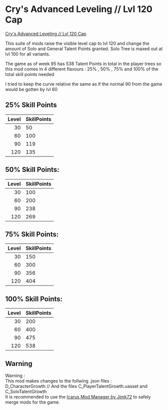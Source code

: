 # Cry's Advanced Leveling // Lvl 120 Cap 
[Cry's Advanced Leveling // Lvl 120 Cap ](https://github.com/CryorusTheDragon/Icarus_Mods/edit/Cry's-Advanced-Leveling)

This suite of mods raise the visible level cap to lvl 120 and change the amount of Solo and General Talent Points granted. 
Solo Tree is maxed out at lvl 100 for all variants. 

The game as of week 95 has 538 Talent Points in total in the player trees so this mod comes in 4 different flavours : 
25% , 50% , 75% and 100% of the total skill points needed

I tried to keep the curve relative the same as if the normal 90 from the game would be gotten by lvl 60

## 25% Skill Points
| Level | SkillPoints |
|-----:|-----------|
|     30| 50|
|     60| 100|
|     90| 119|
|    120| 135|

## 50% Skill Points:
| Level | SkillPoints |
|-----:|-----------|
|     30| 100|
|     60| 200|
|     90| 238|
|    120| 269|

## 75% Skill Points:
| Level | SkillPoints |
|-----:|-----------|
|     30| 150|
|     60| 300|
|     90| 356|
|    120| 404|

## 100% Skill Points:
| Level | SkillPoints |
|-----:|-----------|
|     30| 200|
|     60| 400|
|     90| 475|
|    120| 538|

## Warning
 Warning :<br>
This mod makes changes to the follwing .json files :<br> D_CharacterGrowth // And the files C_PlayerTalentGrowth.uasset and C_SoloTalentGrowth<br>
It is recommended to use the [Icarus Mod Manager by Jimk72](https://github.com/Jimk72/Icarus_Software/raw/main/IcarusModManager_1_6_7_Full.zip) to safely merge mods for the game.
